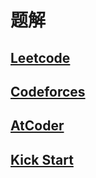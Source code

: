 # 题解

## [Leetcode](./leetcode)

## [Codeforces](./codeforces)

## [AtCoder](./atcoder)

## [Kick Start](./kick-start)
